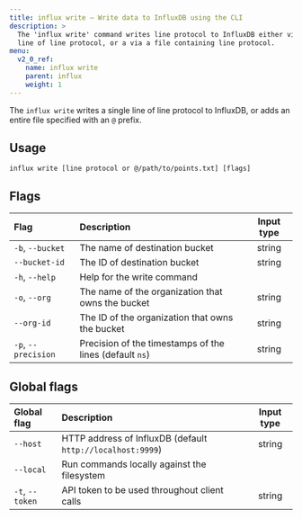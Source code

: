 ```yaml
---
title: influx write – Write data to InfluxDB using the CLI
description: >
  The 'influx write' command writes line protocol to InfluxDB either via a single
  line of line protocol, or a via a file containing line protocol.
menu:
  v2_0_ref:
    name: influx write
    parent: influx
    weight: 1
---
```


The `influx write` writes a single line of line protocol to InfluxDB,
or adds an entire file specified with an `@` prefix.

## Usage
```
influx write [line protocol or @/path/to/points.txt] [flags]
```

## Flags
| Flag                | Description                                             | Input type |
|:----                |:-----------                                             |:----------:|
| `-b`, `--bucket`    | The name of destination bucket                          | string     |
| `--bucket-id`       | The ID of destination bucket                            | string     |
| `-h`, `--help`      | Help for the write command                              |            |
| `-o`, `--org`       | The name of the organization that owns the bucket       | string     |
| `--org-id`          | The ID of the organization that owns the bucket         | string     |
| `-p`, `--precision` | Precision of the timestamps of the lines (default `ns`) | string     |

## Global flags
| Global flag     | Description                                                | Input type |
|:-----------     |:-----------                                                |:----------:|
| `--host`        | HTTP address of InfluxDB (default `http://localhost:9999`) | string     |
| `--local`       | Run commands locally against the filesystem                |            |
| `-t`, `--token` | API token to be used throughout client calls               | string     |
